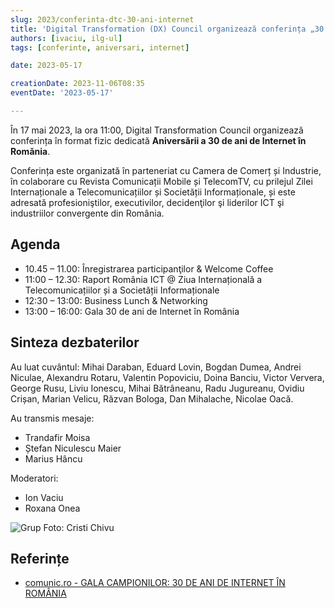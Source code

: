 ```yaml
---
slug: 2023/conferinta-dtc-30-ani-internet
title: 'Digital Transformation (DX) Council organizează conferința „30 de ani de Internet în România”'
authors: [ivaciu, ilg-ul]
tags: [conferinte, aniversari, internet]

date: 2023-05-17

creationDate: 2023-11-06T08:35
eventDate: '2023-05-17'

---
```


În 17 mai 2023, la ora 11:00, Digital Transformation Council
organizează conferința în format fizic dedicată
**Aniversării a 30 de ani de Internet în Romănia**.

<!-- truncate -->

Conferința este organizată în parteneriat cu Camera de Comerț și
Industrie, în colaborare cu Revista Comunicații Mobile și TelecomTV,
cu prilejul Zilei Internaționale a Telecomunicațiilor și Societății
Informaționale, și este adresată profesioniştilor, executivilor,
decidenţilor şi liderilor ICT şi industriilor convergente din România.

## Agenda

- 10.45 – 11.00: Înregistrarea participanţilor & Welcome Coffee
- 11:00 – 12.30: Raport România ICT @ Ziua Internațională a Telecomunicațiilor și a Societății Informaționale
- 12:30 – 13:00: Business Lunch & Networking
- 13:00 – 16:00: Gala 30 de ani de Internet în România

## Sinteza dezbaterilor

Au luat cuvântul: Mihai Daraban, Eduard Lovin, Bogdan Dumea, Andrei Niculae,
Alexandru Rotaru, Valentin Popoviciu, Doina Banciu, Victor Ververa,
George Rusu, Liviu Ionescu, Mihai Bătrâneanu, Radu Jugureanu, Ovidiu Crișan,
Marian Velicu, Răzvan Bologa, Dan Mihalache, Nicolae Oacă.

Au transmis mesaje:

- Trandafir Moisa
- Ștefan Niculescu Maier
- Marius Hâncu

Moderatori:

- Ion Vaciu
- Roxana Onea

![Grup](https://cronica-it.github.io/imagini/2023/conferinta-dtc-30-ani-internet/Foto-Grup-Gala-30-ani-de-Internet-in-Romania-DX-Council-1024x683.jpg)
Foto: Cristi Chivu

## Referințe

- [comunic.ro - GALA CAMPIONILOR: 30 DE ANI DE INTERNET ÎN ROMÂNIA](https://comunic.ro/30-ani-de-internet-in-romania/)
